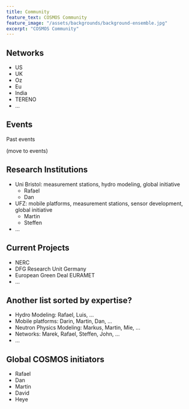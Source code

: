 ```yaml
---
title: Community
feature_text: COSMOS Community
feature_image: "/assets/backgrounds/background-ensemble.jpg"
excerpt: "COSMOS Community"
---
```


## Networks

- US
- UK
- Oz
- Eu
- India
- TERENO
- ...

## Events

Past events

(move to events)

## Research Institutions

- Uni Bristol: measurement stations, hydro modeling, global initiative
  - Rafael
  - Dan
- UFZ: mobile platforms, measurement stations, sensor development, global initiative
  - Martin
  - Steffen
- ...

## Current Projects

- NERC
- DFG Research Unit Germany
- European Green Deal EURAMET
- ...

## Another list sorted by expertise?

- Hydro Modeling: Rafael, Luis, ...
- Mobile platforms: Darin, Martin, Dan, ...
- Neutron Physics Modeling: Markus, Martin, Mie, ...
- Networks: Marek, Rafael, Steffen, John, ...
- ...

## Global COSMOS initiators

- Rafael
- Dan
- Martin
- David
- Heye

